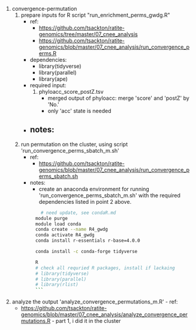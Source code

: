1. convergence-permutation
    1. prepare inputs for R script "run_enrichment_perms_gwdg.R"
        - ref:
            - https://github.com/tsackton/ratite-genomics/tree/master/07_cnee_analysis
            - https://github.com/tsackton/ratite-genomics/blob/master/07_cnee_analysis/run_convergence_perms.R
        - dependencies:
            - library(tidyverse)
            - library(parallel)
            - library(ape)
        - required input:
            1. phyloacc_score_postZ.tsv
                - merged output of phyloacc: merge 'score' and 'postZ' by 'No.'
                - only 'acc' state is needed
        - notes:
            -
    2. run permutation on the cluster, using script 'run_convergence_perms_sbatch_m.sh'
        - ref:
            - https://github.com/tsackton/ratite-genomics/blob/master/07_cnee_analysis/run_convergence_perms_sbatch.sh
        - notes:
            - create an anaconda environment for running 'run_convergence_perms_sbatch_m.sh' with the required dependencies listed in point 2 above.
            ```bash
                # need update, see condaR.md
              module purge
              module load conda
              conda create --name R4_gwdg
              conda activate R4_gwdg
              conda install r-essentials r-base=4.0.0

              conda install -c conda-forge tidyverse

              R
              # check all requried R packages, install if lackaing
              # library(tidyverse)
              # library(parallel)
              # library(rlist)
              ```

  3. analyze the output 'analyze_convergence_permutations_m.R'
    - ref:
        - https://github.com/tsackton/ratite-genomics/blob/master/07_cnee_analysis/analyze_convergence_permutations.R
    - part 1, i did it in the cluster
